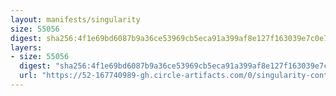 ```yaml
---
layout: manifests/singularity
size: 55056
digest: sha256:4f1e69bd6087b9a36ce53969cb5eca91a399af8e127f163039e7c0e76660cc38
layers:
- size: 55056
  digest: "sha256:4f1e69bd6087b9a36ce53969cb5eca91a399af8e127f163039e7c0e76660cc38"
  url: "https://52-167740989-gh.circle-artifacts.com/0/singularity-containers/vanessa/fortune/latest/4f1e69bd6087b9a36ce53969cb5eca91a399af8e127f163039e7c0e76660cc38.sif"
---
```


